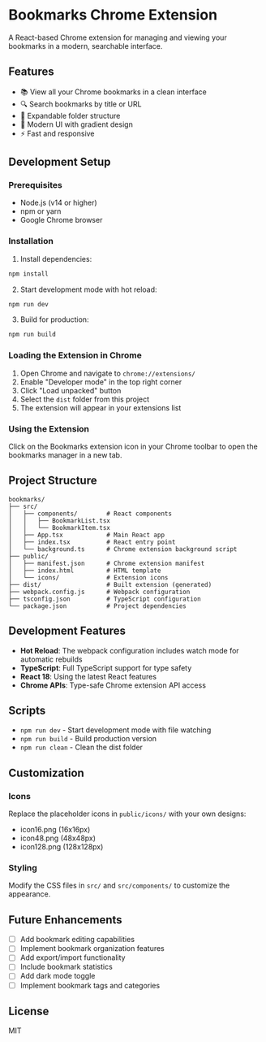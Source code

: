 # Bookmarks Chrome Extension

A React-based Chrome extension for managing and viewing your bookmarks in a modern, searchable interface.

## Features

- 📚 View all your Chrome bookmarks in a clean interface
- 🔍 Search bookmarks by title or URL
- 📁 Expandable folder structure
- 🎨 Modern UI with gradient design
- ⚡ Fast and responsive

## Development Setup

### Prerequisites
- Node.js (v14 or higher)
- npm or yarn
- Google Chrome browser

### Installation

1. Install dependencies:
```bash
npm install
```

2. Start development mode with hot reload:
```bash
npm run dev
```

3. Build for production:
```bash
npm run build
```

### Loading the Extension in Chrome

1. Open Chrome and navigate to `chrome://extensions/`
2. Enable "Developer mode" in the top right corner
3. Click "Load unpacked" button
4. Select the `dist` folder from this project
5. The extension will appear in your extensions list

### Using the Extension

Click on the Bookmarks extension icon in your Chrome toolbar to open the bookmarks manager in a new tab.

## Project Structure

```
bookmarks/
├── src/
│   ├── components/        # React components
│   │   ├── BookmarkList.tsx
│   │   └── BookmarkItem.tsx
│   ├── App.tsx            # Main React app
│   ├── index.tsx          # React entry point
│   └── background.ts      # Chrome extension background script
├── public/
│   ├── manifest.json      # Chrome extension manifest
│   ├── index.html         # HTML template
│   └── icons/             # Extension icons
├── dist/                  # Built extension (generated)
├── webpack.config.js      # Webpack configuration
├── tsconfig.json          # TypeScript configuration
└── package.json           # Project dependencies
```

## Development Features

- **Hot Reload**: The webpack configuration includes watch mode for automatic rebuilds
- **TypeScript**: Full TypeScript support for type safety
- **React 18**: Using the latest React features
- **Chrome APIs**: Type-safe Chrome extension API access

## Scripts

- `npm run dev` - Start development mode with file watching
- `npm run build` - Build production version
- `npm run clean` - Clean the dist folder

## Customization

### Icons
Replace the placeholder icons in `public/icons/` with your own designs:
- icon16.png (16x16px)
- icon48.png (48x48px)  
- icon128.png (128x128px)

### Styling
Modify the CSS files in `src/` and `src/components/` to customize the appearance.

## Future Enhancements

- [ ] Add bookmark editing capabilities
- [ ] Implement bookmark organization features
- [ ] Add export/import functionality
- [ ] Include bookmark statistics
- [ ] Add dark mode toggle
- [ ] Implement bookmark tags and categories

## License

MIT